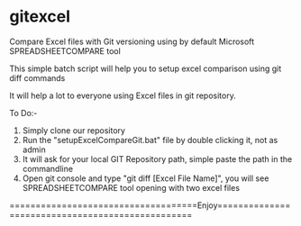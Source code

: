 # gitexcel
Compare Excel files with Git versioning using by default Microsoft SPREADSHEETCOMPARE tool

This simple batch script will help you to setup excel comparison using git diff commands

It will help a lot to everyone using Excel files in git repository.

To Do:-
  1. Simply clone our repository
  2. Run the "setupExcelCompareGit.bat" file by double clicking it, not as admin
  3. It will ask for your local GIT Repository path, simple paste the path in the commandline
  4. Open git console and type "git diff [Excel File Name]", you will see SPREADSHEETCOMPARE tool opening with two excel files

====================================Enjoy=================================================
